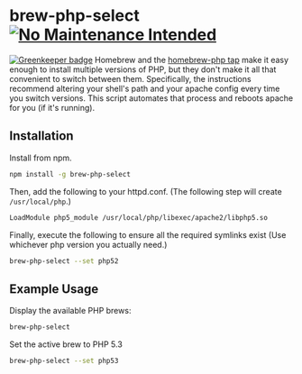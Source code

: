 # brew-php-select [![No Maintenance Intended](http://unmaintained.tech/badge.svg)](http://unmaintained.tech/)

[![Greenkeeper badge](https://badges.greenkeeper.io/ianwremmel/brew-php-select.svg)](https://greenkeeper.io/)
Homebrew and the [homebrew-php tap](https://github.com/josegonzalez/homebrew-php) make it easy enough to install multiple versions of PHP, but they don't make it all that convenient to switch between them. Specifically, the instructions recommend altering your shell's path and your apache config every time you switch versions. This script automates that process and reboots apache for you (if it's running).

## Installation

Install from npm.

```bash
npm install -g brew-php-select
```

Then, add the following to your httpd.conf. (The following step will create ```/usr/local/php```.)

```bash
LoadModule php5_module /usr/local/php/libexec/apache2/libphp5.so
```

Finally, execute the following to ensure all the required symlinks exist (Use whichever php version you actually need.)

```bash
brew-php-select --set php52
```

## Example Usage

Display the available PHP brews:

```bash
brew-php-select
```

Set the active brew to PHP 5.3

```bash
brew-php-select --set php53
```

